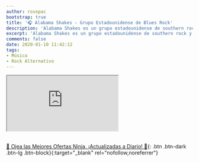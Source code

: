 ```yaml
---
author: rosepac
bootstrap: true
title: '🎧 Alabama Shakes - Grupo Estadounidense de Blues Rock'
description: 'Alabama Shakes es un grupo estadounidense de southern rock y blues-rock, formado en Athens, Alabama en 2009.'
excerpt: 'Alabama Shakes es un grupo estadounidense de southern rock y blues-rock, formado en Athens, Alabama en 2009.'
comments: false
date: 2020-01-10 11:42:12
tags:
- Música
- Rock Alternativo
---
```


<div class="embed-responsive embed-responsive-16by9">
  <iframe class="embed-responsive-item" src="https://www.youtube-nocookie.com/embed/playlist?list=PL1iKKG2InMPhpGrPAgpa9sevZRm7Cow8b?rel=0" allowfullscreen></iframe>
</div><br/>

[🎁 Ojea las Mejores Ofertas Ninja, ¡Actualizadas a Diario! 🛒](https://www.amazon.es/shop/cibercursos){: .btn .btn-dark .btn-lg .btn-block}{:target="_blank" rel="nofollow,noreferrer"}